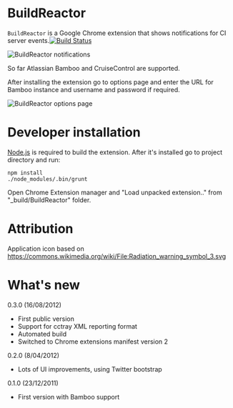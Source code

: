 BuildReactor
============
`BuildReactor` is a Google Chrome extension that shows notifications for CI server events.[![Build Status](https://secure.travis-ci.org/AdamNowotny/BuildReactor.png)](http://travis-ci.org/AdamNowotny/BuildReactor)

<img src="https://github.com/AdamNowotny/BuildReactor/raw/master/docs/notifications.png" alt="BuildReactor notifications">

So far Atlassian Bamboo and CruiseControl are supported.

After installing the extension go to options page and enter the URL for Bamboo instance and username and password if required.

<img src="https://github.com/AdamNowotny/BuildReactor/raw/master/docs/settings.png" alt="BuildReactor options page">

Developer installation
============
[Node.js](http://nodejs.org/) is required to build the extension. After it's installed go to project directory and run:

```
npm install
./node_modules/.bin/grunt
```

Open Chrome Extension manager and "Load unpacked extension.." from "_build/BuildReactor" folder.

Attribution
===========
Application icon based on https://commons.wikimedia.org/wiki/File:Radiation_warning_symbol_3.svg

What's new
============

0.3.0 (16/08/2012)
 * First public version
 * Support for cctray XML reporting format
 * Automated build
 * Switched to Chrome extensions manifest version 2

0.2.0 (8/04/2012)
 * Lots of UI improvements, using Twitter bootstrap

0.1.0 (23/12/2011)
 * First version with Bamboo support